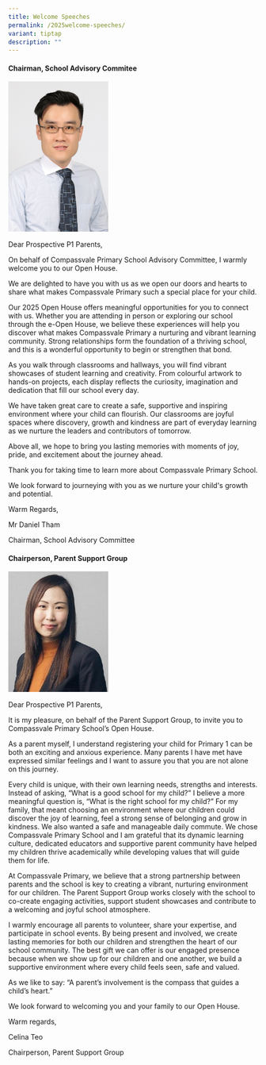 ```yaml
---
title: Welcome Speeches
permalink: /2025welcome-speeches/
variant: tiptap
description: ""
---
```

<h4><strong>Chairman, School Advisory Commitee</strong></h4>
<p></p>
<div class="isomer-image-wrapper">
<img style="width: 40%;" height="auto" width="100%" alt="" src="/images/sac2.jpg">
</div>
<p>Dear Prospective P1 Parents,</p>
<p></p>
<p>On behalf of Compassvale Primary School Advisory Committee, I warmly welcome
you to our Open House.</p>
<p>We are delighted to have you with us as we open our doors and hearts to
share what makes Compassvale Primary such a special place for your child.</p>
<p>Our 2025 Open House offers meaningful opportunities for you to connect
with us. Whether you are attending in person or exploring our school through
the e-Open House, we believe these experiences will help you discover what
makes Compassvale Primary a nurturing and vibrant learning community. Strong
relationships form the foundation of a thriving school, and this is a wonderful
opportunity to begin or strengthen that bond.</p>
<p>As you walk through classrooms and hallways, you will find vibrant showcases
of student learning and creativity. From colourful artwork to hands-on
projects, each display reflects the curiosity, imagination and dedication
that fill our school every day.</p>
<p>We have taken great care to create a safe, supportive and inspiring environment
where your child can flourish. Our classrooms are joyful spaces where discovery,
growth and kindness are part of everyday learning as we nurture the leaders
and contributors of tomorrow.</p>
<p>Above all, we hope to bring you lasting memories with moments of joy,
pride, and excitement about the journey ahead.</p>
<p>Thank you for taking time to learn more about Compassvale Primary School.</p>
<p>We look forward to journeying with you as we nurture your child's growth
and potential.</p>
<p>Warm Regards,</p>
<p>Mr Daniel Tham</p>
<p>Chairman, School Advisory Committee</p>
<p></p>
<p></p>
<p></p>
<h4><strong>Chairperson, Parent Support Group</strong></h4>
<p></p>
<div class="isomer-image-wrapper">
<img style="width: 40%;" height="auto" width="100%" alt="" src="/images/sac4.jpg">
</div>
<p>Dear Prospective P1 Parents,</p>
<p>It is my pleasure, on behalf of the Parent Support Group, to invite you
to Compassvale Primary School’s Open House.</p>
<p>As a parent myself, I understand registering your child for Primary 1
can be both an exciting and anxious experience. Many parents I have met
have expressed similar feelings and I want to assure you that you are not
alone on this journey.</p>
<p>Every child is unique, with their own learning needs, strengths and interests.
Instead of asking, “What is a good school for my child?” I believe a more
meaningful question is, “What is the right school for my child?” For my
family, that meant choosing an environment where our children could discover
the joy of learning, feel a strong sense of belonging and grow in kindness.
We also wanted a safe and manageable daily commute. We chose Compassvale
Primary School and I am grateful that its dynamic learning culture, dedicated
educators and supportive parent community have helped my children thrive
academically while developing values that will guide them for life.</p>
<p>At Compassvale Primary, we believe that a strong partnership between parents
and the school is key to creating a vibrant, nurturing environment for
our children. The Parent Support Group works closely with the school to
co-create engaging activities, support student showcases and contribute
to a welcoming and joyful school atmosphere.</p>
<p>I warmly encourage all parents to volunteer, share your expertise, and
participate in school events. By being present and involved, we create
lasting memories for both our children and strengthen the heart of our
school community. The best gift we can offer is our engaged presence because
when we show up for our children and one another, we build a supportive
environment where every child feels seen, safe and valued.</p>
<p>As we like to say: “A parent’s involvement is the compass that guides
a child’s heart.”</p>
<p>We look forward to welcoming you and your family to our Open House.</p>
<p>Warm regards,</p>
<p>Celina Teo</p>
<p>Chairperson, Parent Support Group</p>
<p></p>